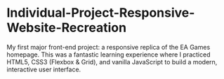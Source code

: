 # Individual-Project-Responsive-Website-Recreation
My first major front-end project: a responsive replica of the EA Games homepage. This was a fantastic learning experience where I practiced HTML5, CSS3 (Flexbox &amp; Grid), and vanilla JavaScript to build a modern, interactive user interface.
